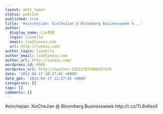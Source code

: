 ```yaml
---
layout: aktt_tweet
status: publish
published: true
title: '#xinchejian: XinCheJian @ Bloomberg Businessweek h...'
author:
  display_name: Lio李欧
  login: lionello
  email: lio@lunesu.com
  url: http://lunesu.com/
author_login: lionello
author_email: lio@lunesu.com
author_url: http://lunesu.com/
wordpress_id: 6906
wordpress_url: http://twitter-192227837808357376
date: '2012-04-17 20:27:42 +0800'
date_gmt: '2012-04-17 12:27:42 +0800'
categories: []
tags: []
comments: []
---
```

<p>#xinchejian: XinCheJian @ Bloomberg Businessweek http:&#47;&#47;t.co&#47;TL6vKesX</p>
